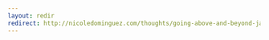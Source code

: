 ```yaml
---
layout: redir
redirect: http://nicoledominguez.com/thoughts/going-above-and-beyond-jackyalcine/
---
```

